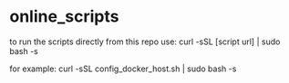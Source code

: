 # online_scripts

to run the scripts directly from this repo use: curl -sSL [script url] | sudo bash -s

for example: curl -sSL config_docker_host.sh | sudo bash -s
